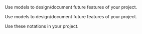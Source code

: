 <panel type="warning" header="`W9.1a` Can explain the use how design modelling can be used before implementation :star::star:" no-close>
  <include src="../../book/modeling/modelingASolution/introduction/full.md" />
<!-- TODO: add evidence -->
</panel>

<panel type="warning" header="`W9.1b` Can use basic class diagram and sequence diagram concepts to model an OO design :star::star:" no-close>
  <include src="../../book/modeling/modelingASolution/basic/full.md" />
  <panel header=":dart: Evidence" expanded>

Use models to design/document future features of your project.

  </panel>
</panel>

<panel type="info" header="`W9.1c` Can use intermediate class diagram and sequence diagram concepts to model an OO design :star::star::star:" no-close>
  <include src="../../book/modeling/modelingASolution/intermediate/full.md" />
  <panel header=":dart: Evidence" expanded>

Use models to design/document future features of your project.

  </panel>
</panel>

<panel type="info" header="`W9.1d` Can use advanced class diagrams :star::star::star:" no-close>
  <include src="../../book/modeling/modelingStructures/classDiagramsAdvanced/full.md" />
  <panel header=":dart: Evidence" expanded>

Use these notations in your project.

  </panel>
</panel>

